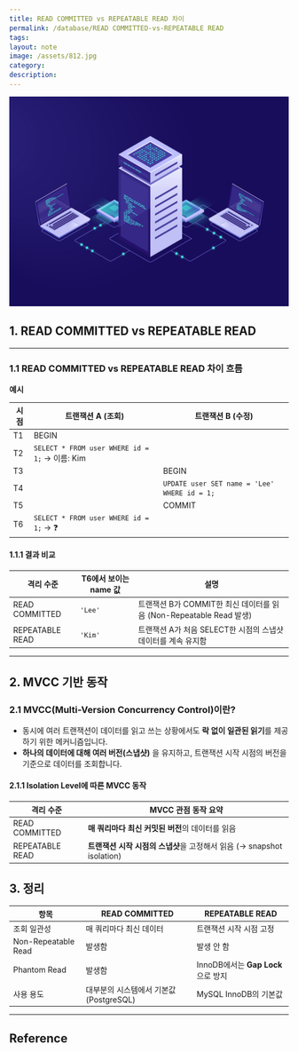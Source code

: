 ```yaml
---
title: READ COMMITTED vs REPEATABLE READ 차이
permalink: /database/READ COMMITTED-vs-REPEATABLE READ
tags: 
layout: note
image: /assets/812.jpg
category: 
description:
---
```


![](/assets/812.jpg)

## 1. READ COMMITTED vs REPEATABLE READ

---

### 1.1 READ COMMITTED vs REPEATABLE READ 차이 흐름

**예시**

| 시점  | 트랜잭션 A (조회)                                  | 트랜잭션 B (수정)                                  |
| --- | -------------------------------------------- | -------------------------------------------- |
| T1  | BEGIN                                        |                                              |
| T2  | `SELECT * FROM user WHERE id = 1;` → 이름: Kim |                                              |
| T3  |                                              | BEGIN                                        |
| T4  |                                              | `UPDATE user SET name = 'Lee' WHERE id = 1;` |
| T5  |                                              | COMMIT                                       |
| T6  | `SELECT * FROM user WHERE id = 1;` → ❓       |                                              |

#### 1.1.1 결과 비교

| 격리 수준           | T6에서 보이는 name 값 | 설명                                                  |
| --------------- | --------------- | --------------------------------------------------- |
| READ COMMITTED  | `'Lee'`         | 트랜잭션 B가 COMMIT한 최신 데이터를 읽음 (Non-Repeatable Read 발생) |
| REPEATABLE READ | `'Kim'`         | 트랜잭션 A가 처음 SELECT한 시점의 스냅샷 데이터를 계속 유지함              |

---

## 2. MVCC 기반 동작

### 2.1 MVCC(Multi-Version Concurrency Control)이란?

- 동시에 여러 트랜잭션이 데이터를 읽고 쓰는 상황에서도 **락 없이 일관된 읽기**를 제공하기 위한 메커니즘입니다.
- **하나의 데이터에 대해 여러 버전(스냅샷)** 을 유지하고, 트랜잭션 시작 시점의 버전을 기준으로 데이터를 조회합니다.

#### 2.1.1 Isolation Level에 따른 MVCC 동작

| 격리 수준           | MVCC 관점 동작 요약                                       |
| --------------- | --------------------------------------------------- |
| READ COMMITTED  | **매 쿼리마다 최신 커밋된 버전**의 데이터를 읽음                       |
| REPEATABLE READ | **트랜잭션 시작 시점의 스냅샷**을 고정해서 읽음 (→ snapshot isolation) |

## 3. 정리

| 항목                  | READ COMMITTED              | REPEATABLE READ             |
| ------------------- | --------------------------- | --------------------------- |
| 조회 일관성              | 매 쿼리마다 최신 데이터               | 트랜잭션 시작 시점 고정               |
| Non-Repeatable Read | 발생함                         | 발생 안 함                      |
| Phantom Read        | 발생함                         | InnoDB에서는 **Gap Lock**으로 방지 |
| 사용 용도               | 대부분의 시스템에서 기본값 (PostgreSQL) | MySQL InnoDB의 기본값           |

---

## Reference

